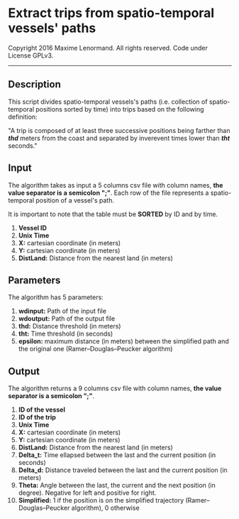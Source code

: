 Extract trips from spatio-temporal vessels' paths
========================================================================

 Copyright 2016 Maxime Lenormand. All rights reserved. Code under License GPLv3.
______________________________________________________________________________________

## Description

This script divides spatio-temporal vessels's paths (i.e. collection of spatio-temporal positions sorted by time) into trips based on the following definition:

"A trip is composed of at least three successive positions being farther than ***thd*** meters from the coast 
and separated by inverevent times lower than ***tht*** seconds."

## Input

The algorithm takes as input a 5 columns csv file with column names, **the value separator is a semicolon ";"**.
Each row of the file represents a spatio-temporal position of a vessel's path. 

It is important to note that the table must be **SORTED** by ID and by time.

1. **Vessel ID**
2. **Unix Time**
3. **X:** cartesian coordinate (in meters) 
4. **Y:** cartesian coordinate (in meters) 
5. **DistLand:** Distance from the nearest land (in meters) 

## Parameters
 
The algorithm has 5 parameters:

1. **wdinput:**  Path of the input file
2. **wdoutput:** Path of the output file
3. **thd:** Distance threshold (in meters)
4. **tht:** Time threshold (in seconds)
5. **epsilon:** maximum distance (in meters) between the simplified path and the original one (Ramer–Douglas–Peucker algorithm)

## Output

The algorithm returns a 9 columns csv file with column names, **the value separator is a semicolon ";"**. 

1. **ID of the vessel**
2. **ID of the trip**
3. **Unix Time**
4. **X:** cartesian coordinate (in meters) 
5. **Y:** cartesian coordinate (in meters) 
6. **DistLand:** Distance from the nearest land (in meters)  
7. **Delta_t:** Time ellapsed between the last and the current position (in seconds) 
8. **Delta_d:** Distance traveled between the last and the current position (in meters)
9. **Theta:**  Angle between the last, the current and the next position (in degree). Negative for left and positive for right.
10. **Simplified:** 1 if the position is on the simplified trajectory (Ramer–Douglas–Peucker algorithm), 0 otherwise
